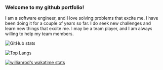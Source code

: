 ### Welcome to my github portfolio!

I am a software engineer, and I love solving problems that excite me. I have been doing it for a couple of years so far. I do seek new challenges and learn new things that excite me. I may be a team player, and I am always willing to help my team members.


![GitHub stats](https://github-readme-stats.vercel.app/api?username=abzh423&show_icons=false&theme=dark)

[![Top Langs](https://github-readme-stats.vercel.app/api/top-langs/?username=abzh423&layout=compact&theme=dark)](https://github.com/anuraghazra/github-readme-stats)

[![willianrod's wakatime stats](https://github-readme-stats.vercel.app/api/wakatime?username=abzh423&theme=dark)](https://github.com/anuraghazra/github-readme-stats)
